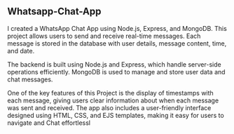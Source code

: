 ## Whatsapp-Chat-App

I created a WhatsApp Chat App using Node.js, Express, and MongoDB. This project allows users to send and receive real-time messages. Each message is stored in the database with user details, message content, time, and date.

The backend is built using Node.js and Express, which handle server-side operations efficiently. MongoDB is used to manage and store user data and chat messages.

One of the key features of this Project is the display of timestamps with each message, giving users clear information about when each message was sent and received. The app also includes a user-friendly interface designed using HTML, CSS, and EJS templates, making it easy for users to navigate and Chat effortlessl
